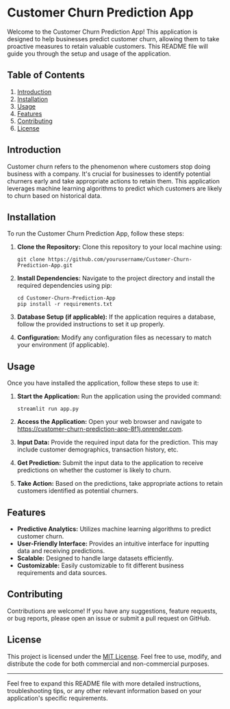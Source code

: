 # Customer Churn Prediction App

Welcome to the Customer Churn Prediction App! This application is designed to help businesses predict customer churn, allowing them to take proactive measures to retain valuable customers. This README file will guide you through the setup and usage of the application.

## Table of Contents
1. [Introduction](#introduction)
2. [Installation](#installation)
3. [Usage](#usage)
4. [Features](#features)
5. [Contributing](#contributing)
6. [License](#license)

## Introduction

Customer churn refers to the phenomenon where customers stop doing business with a company. It's crucial for businesses to identify potential churners early and take appropriate actions to retain them. This application leverages machine learning algorithms to predict which customers are likely to churn based on historical data.

## Installation

To run the Customer Churn Prediction App, follow these steps:

1. **Clone the Repository:** Clone this repository to your local machine using:

    ```
    git clone https://github.com/yourusername/Customer-Churn-Prediction-App.git
    ```

2. **Install Dependencies:** Navigate to the project directory and install the required dependencies using pip:

    ```
    cd Customer-Churn-Prediction-App
    pip install -r requirements.txt
    ```

3. **Database Setup (if applicable):** If the application requires a database, follow the provided instructions to set it up properly.

4. **Configuration:** Modify any configuration files as necessary to match your environment (if applicable).

## Usage

Once you have installed the application, follow these steps to use it:

1. **Start the Application:** Run the application using the provided command:

    ```
    streamlit run app.py
    ```

2. **Access the Application:** Open your web browser and navigate to https://customer-churn-prediction-app-8f1j.onrender.com.

3. **Input Data:** Provide the required input data for the prediction. This may include customer demographics, transaction history, etc.

4. **Get Prediction:** Submit the input data to the application to receive predictions on whether the customer is likely to churn.

5. **Take Action:** Based on the predictions, take appropriate actions to retain customers identified as potential churners.

## Features

- **Predictive Analytics:** Utilizes machine learning algorithms to predict customer churn.
- **User-Friendly Interface:** Provides an intuitive interface for inputting data and receiving predictions.
- **Scalable:** Designed to handle large datasets efficiently.
- **Customizable:** Easily customizable to fit different business requirements and data sources.

## Contributing

Contributions are welcome! If you have any suggestions, feature requests, or bug reports, please open an issue or submit a pull request on GitHub.

## License

This project is licensed under the [MIT License](LICENSE). Feel free to use, modify, and distribute the code for both commercial and non-commercial purposes.
   
---

Feel free to expand this README file with more detailed instructions, troubleshooting tips, or any other relevant information based on your application's specific requirements.
